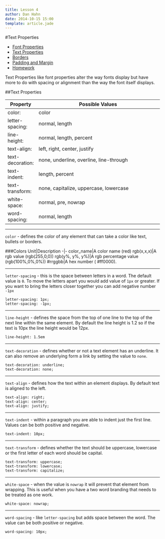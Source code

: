```yaml
---
title: Lesson 4
author: Dan Hahn
date: 2014-10-15 15:00
template: article.jade
---
```


#Text Properties

* [Font Properties]()
* [Text Properties](text.html)
* [Borders](borders.html)
* [Padding and Margin](padding-margin.html)
* [Homework](homework.html)


Text Properties like font properties alter the way fonts display but have more to do with spacing or alignment than the way the font itself displays.

##Text Properties

Property|Possible Values
-|-
color:|color
letter-spacing:|normal, length
line-height:|normal, length, percent
text-align:|left, right, center, justify
text-decoration:|none, underline,  overline, line-through
text-indent:|length, percent
text-transform:|none, capitalize, uppercase, lowercase
white-space:|normal, pre, nowrap
word-spacing:|normal, length

---

`color` - defines the color of any element that can take a color like text, bullets or borders. 

###Colors
Unit|Description
-|-
color_name|A color name (red)
rgb(x,x,x)|A rgb value (rgb(255,0,0))
rgb(y%, y%, y%)|A rgb percentage value (rgb(100%,0%,0%))
#rrggbb|A hex number ( #ff0000).

---

`letter-spacing` - this is the space between letters in a word.  The default value is `0`.  To move the letters apart you would add value of `1px` or greater.  If you want to bring the letters closer together you can add negative number `-1px`

	letter-spacing: 1px;
	letter-spacing: -1px;

---

`line-height` - defines the space from the top of one line to the top of the next line within the same element.   By default the line height is 1.2 so if the text is 10px the line height would be 12px. 

	line-height: 1.5em

---

`text-decoration` - defines whether or not a text element has an underline.  It can also remove an underlying form a link by setting the value to `none`.  
	
	text-decoration: underline;
	text-decoration: none;

---

`text-align` - defines how the text within an element displays. By default text is aligned to the left.  

	text-align: right;
	text-align: center;
	text-align: justify;

---

`text-indent` - within a paragraph you are able to indent just the first line.  Values can be both positive and negative. 

	text-indent: 10px;

---

`text-transform` - defines whether the text should be uppercase, lowercase or the first letter of each word should be capital.  

	text-transform: uppercase;
	text-transform: lowercase;
	text-transform: capitalize; 

---

`white-space` - when the value is `nowrap` it will prevent that element from wrapping.  This is useful when you have a two word branding that needs to be treated as one work.  

	white-space: nowrap;

---

`word-spacing` - like `letter-spacing` but adds space between the word.  The value can be both positive or negative.  

	word-spacing: 10px;

<style>
table tr td:nth-child(1){width:20%}
td .label {margin-right: 4px;cursor: pointer;}
</style>


<script src="lesson5.js"></script>

